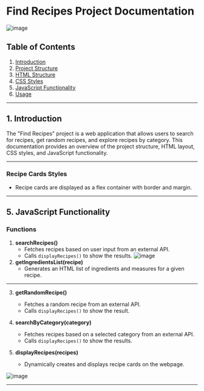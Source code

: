 # Find Recipes Project Documentation
![image](https://github.com/abdomagdy0/Find-Recipe/assets/91535529/d0367ef4-205a-4914-9bd9-afd26f28d480)

## Table of Contents
1. [Introduction](#introduction)
2. [Project Structure](#project-structure)
3. [HTML Structure](#html-structure)
4. [CSS Styles](#css-styles)
5. [JavaScript Functionality](#javascript-functionality)
6. [Usage](#usage)

---

## 1. Introduction <a name="introduction"></a>

The "Find Recipes" project is a web application that allows users to search for recipes, get random recipes, and explore recipes by category. This documentation provides an overview of the project structure, HTML layout, CSS styles, and JavaScript functionality.

---

### Recipe Cards Styles

- Recipe cards are displayed as a flex container with border and margin.

---

## 5. JavaScript Functionality <a name="javascript-functionality"></a>

### Functions

1. **searchRecipes()**
   - Fetches recipes based on user input from an external API.
   - Calls `displayRecipes()` to show the results.
   ![image](https://github.com/abdomagdy0/Find-Recipe/assets/91535529/fe9ee4bd-693c-4f2e-8374-3f42a74a55d0)  
2. **getIngredientsList(recipe)**
   - Generates an HTML list of ingredients and measures for a given recipe.
****


3. **getRandomRecipe()**
   - Fetches a random recipe from an external API.
   - Calls `displayRecipes()` to show the result.


4. **searchByCategory(category)**
   - Fetches recipes based on a selected category from an external API.
   - Calls `displayRecipes()` to show the results.

5. **displayRecipes(recipes)**
   - Dynamically creates and displays recipe cards on the webpage.

![image](https://github.com/abdomagdy0/Find-Recipe/assets/91535529/44ff96d3-590a-4936-8fa4-09072719bb03)

---

